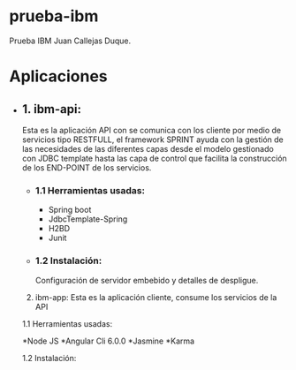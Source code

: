 # prueba-ibm
Prueba IBM Juan Callejas Duque.

<h1>Aplicaciones</h1>
<ul>
  <li>
    <h2>1. ibm-api:</h2>
    <p>Esta es la aplicación API con se comunica con los cliente por medio de servicios tipo RESTFULL, el framework SPRINT ayuda con la gestión de las necesidades de las diferentes capas desde el modelo gestionado con JDBC template hasta las capa de control que facilita la construcción de los END-POINT de los servicios.</p>
    <ul>
      <li>
        <h3>1.1 Herramientas usadas:</h3>
        <ul>
          <li>Spring boot</li>
          <li>JdbcTemplate-Spring</li>
          <li>H2BD </li>
          <li>Junit</li>
        </ul>
      </li>
      <li>
        <h3>1.2 Instalación:</h3>
        <p>Configuración de servidor embebido y detalles de <a link="https://spring.io/blog/2014/03/07/deploying-spring-boot-applications">despligue</a>.</p>
    </ul>
  </li>
  
2. ibm-app:
Esta es la aplicación cliente, consume los servicios de la API

  1.1 Herramientas usadas:

  *Node JS
  *Angular Cli 6.0.0
  *Jasmine
  *Karma

  1.2 Instalación:
